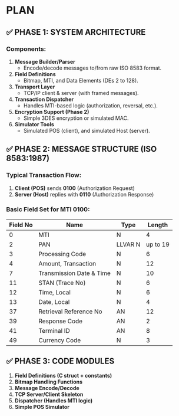 # PLAN

## ✅ PHASE 1: SYSTEM ARCHITECTURE

### Components:
1. **Message Builder/Parser**
   - Encode/decode messages to/from raw ISO 8583 format.
2. **Field Definitions**
   - Bitmap, MTI, and Data Elements (DEs 2 to 128).
3. **Transport Layer**
   - TCP/IP client & server (with framed messages).
4. **Transaction Dispatcher**
   - Handles MTI-based logic (authorization, reversal, etc.).
5. **Encryption Support (Phase 2)**
   - Simple 3DES encryption or simulated MAC.
6. **Simulator Tools**
   - Simulated POS (client), and simulated Host (server).


## ✅ PHASE 2: MESSAGE STRUCTURE (ISO 8583:1987)

### Typical Transaction Flow:
1. **Client (POS)** sends **0100** (Authorization Request)
2. **Server (Host)** replies with **0110** (Authorization Response)

### Basic Field Set for MTI 0100:
| Field No | Name                     | Type       | Length    |
|----------|--------------------------|------------|-----------|
| 0        | MTI                      | N          | 4         |
| 2        | PAN                      | LLVAR N    | up to 19  |
| 3        | Processing Code          | N          | 6         |
| 4        | Amount, Transaction      | N          | 12        |
| 7        | Transmission Date & Time | N          | 10        |
| 11       | STAN (Trace No)          | N          | 6         |
| 12       | Time, Local              | N          | 6         |
| 13       | Date, Local              | N          | 4         |
| 37       | Retrieval Reference No   | AN         | 12        |
| 39       | Response Code            | AN         | 2         |
| 41       | Terminal ID              | AN         | 8         |
| 49       | Currency Code            | N          | 3         |

## ✅ PHASE 3: CODE MODULES

1. **Field Definitions (C struct + constants)**
2. **Bitmap Handling Functions**
3. **Message Encode/Decode**
4. **TCP Server/Client Skeleton**
5. **Dispatcher (Handles MTI logic)**
6. **Simple POS Simulator**
